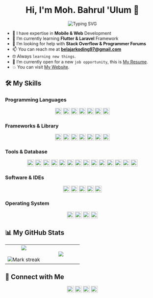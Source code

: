 <h1 align="center">Hi, I'm Moh. Bahrul 'Ulum 👋</h1>
<p align="center" href="https://git.io/typing-svg"><img src="https://readme-typing-svg.herokuapp.com?font=Fira+Code&size=24&pause=1000&color=1BDCFF&center=true&vCenter=true&width=435&lines=Welcome+to+my+GitHub+Profile!;I'm+a+Software+Engineer;Mobile+%26+Web+Developer" alt="Typing SVG"/></p>

- 🧛 I have expertise in **Mobile & Web** Development
- 🌱 I’m currently learning **Flutter & Laravel** Framework
- 👯 I’m looking for help with **Stack Overflow & Programmer Forums**
- 📫 You can reach me at **belajarkoding97@gmail.com**
- :nerd_face: Always `learning new things`.
- :thinking: I’m currently open for a new `job opportunity`, this is [My Resume](#).
- :boom: You can visit [My Website](#).

<!-- ###

<picture>
  <source media="(prefers-color-scheme: dark)" srcset="https://raw.githubusercontent.com/ulumdev/ulumdev/output/pacman-contribution-graph-dark.svg">
  <source media="(prefers-color-scheme: light)" srcset="https://raw.githubusercontent.com/ulumdev/ulumdev/output/pacman-contribution-graph.svg">
  <img alt="pacman contribution graph" src="https://raw.githubusercontent.com/ulumdev/ulumdev/output/pacman-contribution-graph.svg">
</picture> -->

## 🛠️ My Skills

### Programming Languages

<div align="center">
  <img src="https://img.shields.io/badge/Dart-0175C2?style=plastic&logo=dart&logoColor=white" height="22px"/>
  <img src="https://img.shields.io/badge/Kotlin-B125EA?style=plastic&logo=kotlin&logoColor=white" height="22px"/>
  <img alt="Java" src="https://img.shields.io/badge/Java-%23007396.svg?style=plastic&logo=java&logoColor=white" height="22px">
  <img src="https://img.shields.io/badge/-PHP-6363ff?style=plastic&logo=php&logoColor=ffffff" height="22px">
  <img src = "https://img.shields.io/badge/-HTML5-E34F26?style=plastic&logo=html5&logoColor=white" height="22px"/> 
  <img src = "https://img.shields.io/badge/-CSS3-1572B6?style=plastic&logo=css3&logoColor=white" height="22px"/>
  <img src="https://img.shields.io/badge/-JavaScript-eed718?style=plastic&logo=javascript&logoColor=ffffff" height="22px"/>
</div>

### Frameworks & Library

<div align="center">
  <img src="https://img.shields.io/badge/Flutter-02569B?style=plastic&logo=flutter&logoColor=white" height="22px"/>
  <img src="https://img.shields.io/badge/Jetpack%20Compose-4285F4?style=plastic&logo=Jetpack%20Compose&logoColor=white" height="22px"/>
  <img src="http://img.shields.io/badge/-Laravel-ff3c00?style=plastic&logo=laravel&logoColor=white" height="22px"/> 
  <img src="https://img.shields.io/badge/-Bootstrap-563D7C?style=plastic&logo=bootstrap&logoColor=white" height="22px"/>
  <img src="https://img.shields.io/badge/firebase-ffca28?style=plastic&logo=firebase&logoColor=black" height="22px"/>
  <img src="https://img.shields.io/badge/Font_Awesome-339AF0?style=plastic&logo=fontawesome&logoColor=white" height="22px"/>
  <img src="https://img.shields.io/badge/Material%20UI-007FFF?style=plastic&logo=mui&logoColor=white" height="22px"/>
</div>

### Tools & Database

<div align="center">
  <img src="https://img.shields.io/badge/MySQL-005C84?style=plastic&logo=mysql&logoColor=white" height="22px"/>
  <img src="https://img.shields.io/badge/Sqlite-003B57?style=plastic&logo=sqlite&logoColor=white" height="22px"/>
  <img src="https://img.shields.io/badge/phpmyadmin-6C78AF?style=plastic&logo=phpmyadmin&logoColor=white" height="22px"/>
  <img src="http://img.shields.io/badge/-Laragon-429aff?style=plastic&logo=laragon&logoColor=white" height="22px"/>
  <img src="https://img.shields.io/badge/-XAMPP-ff9900?style=plastic&logo=xampp&logoColor=white" height="22px"/>
  <img src="https://img.shields.io/badge/Apache-D22128?style=plastic&logo=Apache&logoColor=white" height="22px"/>
  <img src="https://img.shields.io/badge/Nginx-009639?style=plastic&logo=nginx&logoColor=white" height="22px"/>
  <img src="https://img.shields.io/badge/ngrok-140648?style=plastic&logo=Ngrok&logoColor=white" height="22px"/>
  <img src="https://img.shields.io/badge/Composer-885630?style=plastic&logo=Composer&logoColor=white" height="22px"/>
  <img alt="Git" src="https://img.shields.io/badge/Git%20-%23F05033.svg?style=pplastic&logo=git&logoColor=white" height="22px">
  <img src="https://img.shields.io/badge/Postman-FF6C37?style=plastic&logo=Postman&logoColor=white" height="22px"/>
  <img alt="JSON" img src="https://img.shields.io/badge/json-%23000000.svg?style=plastic&logo=json&logoColor=white" height="22px">
  <img src="https://img.shields.io/badge/gradle-02303A?style=plastic&logo=gradle&logoColor=white" height="22px"/>
  <img src="https://img.shields.io/badge/OpenJDK-ED8B00?style=plastic&logo=openjdk&logoColor=white" height="22px"/>
</div>

### Software & IDEs

<div align="center">
<img alt="Visual Studio Code" src="https://img.shields.io/badge/Visual%20Studio%20Code-0078d7.svg?style=plastic&logo=visual-studio-code&logoColor=white" height="22px">
<img src="https://img.shields.io/badge/Android_Studio-3DDC84?style=plastic&logo=android-studio&logoColor=white" height="22px"/>
<img src="https://img.shields.io/badge/IntelliJ_IDEA-000000.svg?style=plastic&logo=intellij-idea&logoColor=white" height="22px"/>
<img src="https://img.shields.io/badge/Notepad++-90E59A.svg?style=plastic&logo=notepad%2B%2B&logoColor=black" height="22px"/>
<img src="https://img.shields.io/badge/sublime_text-%23575757.svg?&style=plastic&logo=sublime-text&logoColor=important" height="22px"/>
</div>

### Operating System

<div align="center">
<img src="https://img.shields.io/badge/Windows-0078D6?style=plastic&logo=windows&logoColor=white" height="22px"/>
<img src="https://img.shields.io/badge/Linux-FCC624?style=plastic&logo=linux&logoColor=black" height="22px"/>
<img src="https://img.shields.io/badge/Ubuntu-E95420?style=plastic&logo=ubuntu&logoColor=white" height="22px"/>
<img src="https://img.shields.io/badge/Android-3DDC84?style=plastic&logo=android&logoColor=white" height="22px"/>
</div>

## 📊 My GitHub Stats

<table align="center" border="0">
<tr border="none">
<td width="50%" align="center" border="0">
  <img  align="center"  src="https://github-readme-stats.vercel.app/api?username=ulumdev&theme=algolia&show_icons=true&count_private=true" />
  <br></br>
  <img  title="🔥 Get streak stats for your profile at git.io/streak-stats" alt="Mark streak" src="https://github-readme-streak-stats.herokuapp.com/?user=ulumdev&theme=algolia" /> 
</td>
<td width="50%" align="center" border="0">
  <img  align="center"  src="https://github-readme-stats.anuraghazra1.vercel.app/api/top-langs/?username=ulumdev&theme=algolia&hide_border=false&no-bg=true&no-frame=true&langs_count=6"/>
</td>
</tr>
</table>

<!-- <picture>
  <source media="(prefers-color-scheme: dark)" srcset="https://raw.githubusercontent.com/ulumdev/ulumdev/output/pacman-contribution-graph-dark.svg">
  <source media="(prefers-color-scheme: light)" srcset="https://raw.githubusercontent.com/ulumdev/ulumdev/output/pacman-contribution-graph.svg">
  <img alt="pacman contribution graph" src="https://raw.githubusercontent.com/ulumdev/ulumdev/output/pacman-contribution-graph.svg">
</picture> -->

## 🤝 Connect with Me

<p align="center">
    <a href="https://github.com/ulumdev/" target="blank"><img src="https://img.shields.io/badge/GitHub-100000?style=plastic&logo=github&logoColor=white" alt="GitHub" height="22px"/></a>
    <a href="https://www.instagram.com/ulumbahrul_15/" target="blank"><img src="https://img.shields.io/badge/Instagram-E4405F?style=plastic&logo=instagram&logoColor=white" height="22px"/></a>
    <a href="https://www.linkedin.com/in/moh-bahrul-ulum-463177355/" target="blank"><img src="https://img.shields.io/badge/LinkedIn-0077B5?style=plastic&logo=linkedin&logoColor=white" height="22px"/></a>
    <!-- <a href=""><img src="https://img.shields.io/static/v1?message=Discord&logo=discord&label=&color=7289DA&logoColor=white&labelColor=&style=plastic" alt="discord logo" height="22px"/></a> -->
    <a href="mailto:belajarkoding97@gmail.com"><img src="https://img.shields.io/static/v1?message=Gmail&logo=gmail&label=&color=D14836&logoColor=white&labelColor=&style=plastic" alt="gmail logo" height="22px"/></a>
    <!-- <a href=""><img src="" height="22px"/></a>
    <a href=""><img src="" height="22px"/></a>
    <a href=""><img src="" height="22px"/></a> -->
</p>
